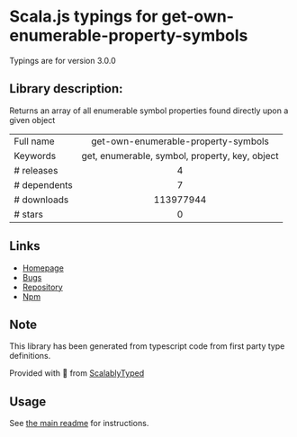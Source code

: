 
# Scala.js typings for get-own-enumerable-property-symbols

Typings are for version 3.0.0

## Library description:
Returns an array of all enumerable symbol properties found directly upon a given object

|                    |                 |
| ------------------ | :-------------: |
| Full name          | get-own-enumerable-property-symbols |
| Keywords           | get, enumerable, symbol, property, key, object |
| # releases         | 4 |
| # dependents       | 7 |
| # downloads        | 113977944 |
| # stars            | 0 |

## Links
- [Homepage](https://github.com/mightyiam/get-own-enumerable-property-symbols#readme)
- [Bugs](https://github.com/mightyiam/get-own-enumerable-property-symbols/issues)
- [Repository](https://github.com/mightyiam/get-own-enumerable-property-symbols)
- [Npm](https://www.npmjs.com/package/get-own-enumerable-property-symbols)
    


## Note
This library has been generated from typescript code from first party type definitions.

Provided with :purple_heart: from [ScalablyTyped](https://github.com/oyvindberg/ScalablyTyped)

## Usage
See [the main readme](../../readme.md) for instructions.


